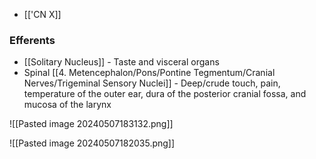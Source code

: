 - [['CN X]]
### Efferents
- [[Solitary Nucleus]] - Taste and visceral organs
- Spinal [[4. Metencephalon/Pons/Pontine Tegmentum/Cranial Nerves/Trigeminal Sensory Nuclei]] - Deep/crude touch, pain, temperature of the outer ear, dura of the posterior cranial fossa, and mucosa of the larynx

![[Pasted image 20240507183132.png]]

![[Pasted image 20240507182035.png]]